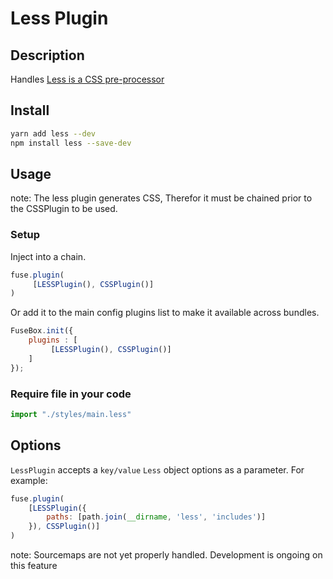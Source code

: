 
# Less Plugin

## Description
Handles [Less is a CSS pre-processor](http://lesscss.org/)

## Install

```bash
yarn add less --dev
npm install less --save-dev
```

## Usage

note: The less plugin generates CSS, Therefor it must be chained prior to the CSSPlugin to be used.

### Setup

Inject into a chain.

```js
fuse.plugin(
     [LESSPlugin(), CSSPlugin()]
)
```

Or add it to the main config plugins list to make it available across bundles.

```js
FuseBox.init({
    plugins : [
         [LESSPlugin(), CSSPlugin()]
    ]
});
```

### Require file in your code
```js
import "./styles/main.less"
```

## Options

`LessPlugin` accepts a `key/value` `Less` object options as a parameter. For example:

```js
fuse.plugin(
    [LESSPlugin({
        paths: [path.join(__dirname, 'less', 'includes')]
    }), CSSPlugin()]
)
```

note: Sourcemaps are not yet properly handled.  Development is ongoing on this feature